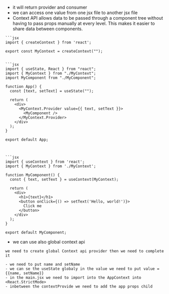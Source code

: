  - it will return provider and consumer
 - we can access one value from one jsx file to another jsx file
 - Context API allows data to be passed through a component tree without having to pass props manually at every level. This makes it easier to share data between components.
```
```jsx
import { createContext } from 'react';

export const MyContext = createContext("");


```jsx
import { useState, React } from "react";
import { MyContext } from "./MyContext";
import MyComponent from "./MyComponent";

function App() {
  const [text, setText] = useState("");

  return (
    <div>
      <MyContext.Provider value={{ text, setText }}>
        <MyComponent />
      </MyContext.Provider>
    </div>
  );
}

export default App;



```jsx
import { useContext } from 'react';
import { MyContext } from './MyContext';

function MyComponent() {
  const { text, setText } = useContext(MyContext);

  return (
    <div>
      <h1>{text}</h1>
      <button onClick={() => setText('Hello, world!')}>
        Click me
      </button>
    </div>
  );
}

export default MyComponent;
```

- we can use also global context api
``` 
we need to create global Context api provider then we need to complete it

- we need to put name and setName
- we can se the useState globaly in the value we need to put value ={{name, setName}}
- in the main.jsx we need to import into the AppContext into <React.StrictMode>
- inbetween the contextProvide we need to add the app props child
```